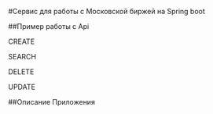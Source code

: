 #Сервис для работы с Московской биржей на Spring boot

##Пример работы с Api

CREATE

SEARCH

DELETE

UPDATE

##Описание Приложения
